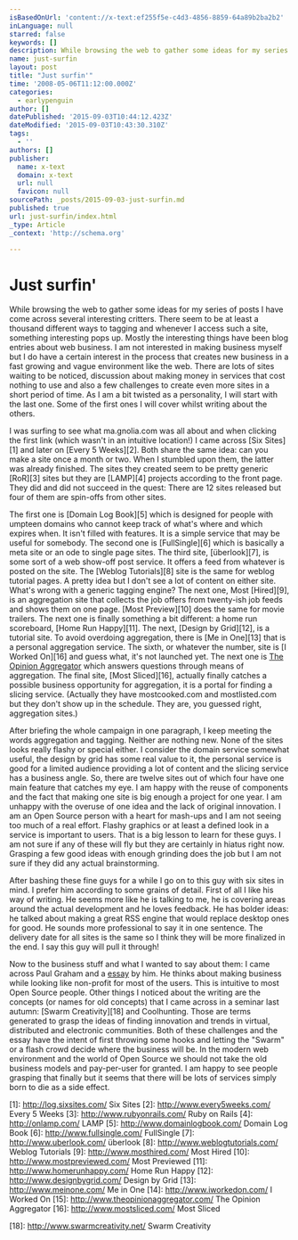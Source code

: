 ```yaml
---
isBasedOnUrl: 'content://x-text:ef255f5e-c4d3-4856-8859-64a89b2ba2b2'
inLanguage: null
starred: false
keywords: []
description: While browsing the web to gather some ideas for my series of posts Ihave come across several interesting critters. There seem to
name: just-surfin
layout: post
title: "Just surfin'"
time: '2008-05-06T11:12:00.000Z'
categories:
  - earlypenguin
author: []
datePublished: '2015-09-03T10:44:12.423Z'
dateModified: '2015-09-03T10:43:30.310Z'
tags:
  - ''
authors: []
publisher:
  name: x-text
  domain: x-text
  url: null
  favicon: null
sourcePath: _posts/2015-09-03-just-surfin.md
published: true
url: just-surfin/index.html
_type: Article
_context: 'http://schema.org'

---
```

# Just surfin'

While browsing the web to gather some ideas for my series of posts I
have come across several interesting critters. There seem to be at
least a thousand different ways to tagging and whenever I access such
a site, something interesting pops up. Mostly the interesting things
have been blog entries about web business. I am not interested in
making business myself but I do have a certain interest in the
process that creates new business in a fast growing and vague
environment like the web. There are lots of sites waiting to be
noticed, discussion about making money in services that cost nothing
to use and also a few challenges to create even more sites in a short
period of time. As I am a bit twisted as a personality, I will start
with the last one. Some of the first ones I will cover whilst writing
about the others.

I was surfing to see what ma.gnolia.com was all about and when
clicking the first link (which wasn't in an intuitive location!) I
came across \[Six Sites\]\[1\] and later on \[Every 5 Weeks\]\[2\]. Both
share the same idea: can you make a site once a month or two. When I
stumbled upon them, the latter was already finished. The sites they
created seem to be pretty generic \[RoR\]\[3\] sites but they are
\[LAMP\]\[4\] projects according to the front page. They did and did not
succeed in the quest: There are 12 sites released but four of them
are spin-offs from other sites.

The first one is \[Domain Log Book\]\[5\] which is designed for people
with umpteen domains who cannot keep track of what's where and which
expires when. It isn't filled with features. It is a simple service
that may be useful for somebody. The second one is \[FullSingle\]\[6\]
which is basically a meta site or an ode to single page sites. The
third site, \[überlook\]\[7\], is some sort of a web show-off post
service. It offers a feed from whatever is posted on the site. The
\[Weblog Tutorials\]\[8\] site is the same for weblog tutorial pages.
A pretty idea but I don't see a lot of content on either site. What's
wrong with a generic tagging engine? The next one, Most \[Hired\]\[9\],
is an aggregation site that collects the job offers from twenty-ish
job feeds and shows them on one page. \[Most Preview\]\[10\] does the
same for movie trailers. The next one is finally something a bit
different: a home run scoreboard, \[Home Run Happy\]\[11\]. The next,
\[Design by Grid\]\[12\], is a tutorial site. To avoid overdoing
aggregation, there is \[Me in One\]\[13\] that is a personal 
aggregation service. The sixth, or whatever the number, site is
\[I Worked On\]\[16\] and guess what, it's not launched yet. The next one
is [The Opinion Aggregator][0] which answers questions through means
of aggregation. The final site, \[Most Sliced\]\[16\], actually finally
catches a possible business opportunity for aggregation, it is a
portal for finding a slicing service. (Actually they have
mostcooked.com and mostlisted.com but they don't show up in the
schedule. They are, you guessed right, aggregation sites.)

After briefing the whole campaign in one paragraph, I keep meeting
the words aggregation and tagging. Neither are nothing new. None of
the sites looks really flashy or special either. I consider the
domain service somewhat useful, the design by grid has some real
value to it, the personal service is good for a limited audience 
providing a lot of content and the slicing service has a business 
angle. So, there are twelve sites out of which four have one main 
feature that catches my eye. I am happy with the reuse of components 
and the fact that making one site is big enough a project for one 
year. I am unhappy with the overuse of one idea and the lack of 
original innovation. I am an Open Source person with a heart for 
mash-ups and I am not seeing too much of a real effort. Flashy 
graphics or at least a defined look in a service is important to 
users. That is a big lesson to learn for these guys. I am not sure if 
any of these will fly but they are certainly in hiatus right now. 
Grasping a few good ideas with enough grinding does the job but I am 
not sure if they did any actual brainstorming.

After bashing these fine guys for a while I go on to this guy with
six sites in mind. I prefer him according to some grains of detail.
First of all I like his way of writing. He seems more like he is
talking to me, he is covering areas around the actual development
and he loves feedback. He has bolder ideas: he talked about making a
great RSS engine that would replace desktop ones for good. He sounds
more professional to say it in one sentence. The delivery date for
all sites is the same so I think they will be more finalized in the
end. I say this guy will pull it through!

Now to the business stuff and what I wanted to say about them: I came
across Paul Graham and a [essay][0] by him. He thinks about making
business while looking like non-profit for most of the users. This is
intuitive to most Open Source people. Other things I noticed about
the writing are the concepts (or names for old concepts) that I came
across in a seminar last autumn: \[Swarm Creativity\]\[18\] and
Coolhunting. Those are terms generated to grasp the ideas of finding
innovation and trends in virtual, distributed and electronic
communities. Both of these challenges and the essay have the intent
of first throwing some hooks and letting the "Swarm" or a flash crowd
decide where the business will be. In the modern web environment and
the world of Open Source we should not take the old business models
and pay-per-user for granted. I am happy to see people grasping that
finally but it seems that there will be lots of services simply born
to die as a side effect.

\[1\]: http://log.sixsites.com/ Six Sites
\[2\]: http://www.every5weeks.com/ Every 5 Weeks
\[3\]: http://www.rubyonrails.com/ Ruby on Rails
\[4\]: http://onlamp.com/ LAMP
\[5\]: http://www.domainlogbook.com/ Domain Log Book
\[6\]: http://www.fullsingle.com/ FullSingle
\[7\]: http://www.uberlook.com/ überlook
\[8\]: http://www.weblogtutorials.com/ Weblog Tutorials
\[9\]: http://www.mosthired.com/ Most Hired
\[10\]: http://www.mostpreviewed.com/ Most Previewed
\[11\]: http://www.homerunhappy.com/ Home Run Happy
\[12\]: http://www.designbygrid.com/ Design by Grid
\[13\]: http://www.meinone.com/ Me in One
\[14\]: http://www.iworkedon.com/ I Worked On
\[15\]: http://www.theopinionaggregator.com/ The Opinion Aggregator
\[16\]: http://www.mostsliced.com/ Most Sliced

\[18\]: http://www.swarmcreativity.net/ Swarm Creativity

[0]: http://www.paulgraham.com/good.html
